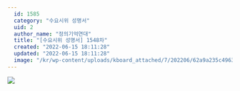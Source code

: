 ```yaml
---
  id: 1585
  category: "수요시위 성명서"
  uid: 2
  author_name: "정의기억연대"
  title: "[수요시위 성명서] 1548차"
  created: "2022-06-15 18:11:28"
  updated: "2022-06-15 18:11:28"
  image: "/kr/wp-content/uploads/kboard_attached/7/202206/62a9a235c49639059066.jpg"
---
```

![](/kr/wp-content/uploads/kboard_attached/7/202206/62a9a235c49639059066.jpg)